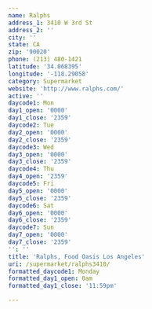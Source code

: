 ```yaml
---
name: Ralphs
address_1: 3410 W 3rd St
address_2: ''
city: ''
state: CA
zip: '90020'
phone: (213) 480-1421
latitude: '34.068395'
longitude: '-118.29058'
category: Supermarket
website: 'http://www.ralphs.com/'
active: ''
daycode1: Mon
day1_open: '0000'
day1_close: '2359'
daycode2: Tue
day2_open: '0000'
day2_close: '2359'
daycode3: Wed
day3_open: '0000'
day3_close: '2359'
daycode4: Thu
day4_open: '2359'
daycode5: Fri
day5_open: '0000'
day5_close: '2359'
daycode6: Sat
day6_open: '0000'
day6_close: '2359'
daycode7: Sun
day7_open: '0000'
day7_close: '2359'
'': ''
title: 'Ralphs, Food Oasis Los Angeles'
uri: /supermarket/ralphs3410/
formatted_daycode1: Monday
formatted_day1_open: 0am
formatted_day1_close: '11:59pm'

---
```

